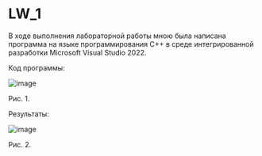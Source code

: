 # LW_1
В ходе выполнения лабораторной работы мною была написана программа на языке программирования C++ в среде интегрированной разработки Microsoft Visual Studio 2022. 

Код программы:

![image](https://user-images.githubusercontent.com/100388979/167067325-08d4f83f-a1e2-4496-b463-d147c7e3fa80.png)

Рис. 1.


Результаты:

![image](https://user-images.githubusercontent.com/100388979/167067366-b76de133-fcf1-4037-abc7-649d88b5c4b3.png)

Рис. 2.

